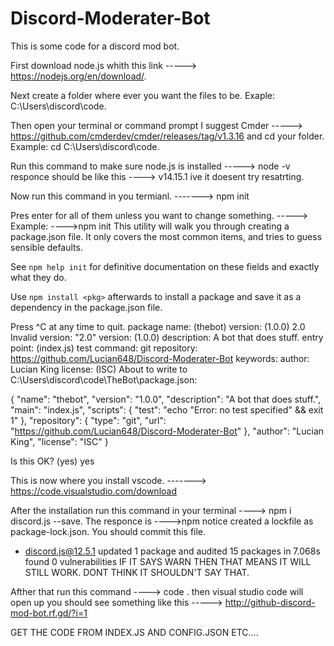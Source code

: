 # Discord-Moderater-Bot
This is some code for a discord mod bot.

First download node.js whith this link -----> https://nodejs.org/en/download/.

Next create a folder where ever you want the files to be. Exaple: C:\Users\discord\code.

Then open your terminal or command prompt I suggest Cmder -----> https://github.com/cmderdev/cmder/releases/tag/v1.3.16 and cd your folder. Example: cd C:\Users\discord\code.

Run this command to make sure node.js is installed -----> node -v responce should be like this ----> v14.15.1 ive it doesent try resatrting.

Now run this command in you termianl. -------> npm init

Pres enter for all of them unless you want to change something. -----> Example: ---->npm init
This utility will walk you through creating a package.json file.
It only covers the most common items, and tries to guess sensible defaults.

See `npm help init` for definitive documentation on these fields
and exactly what they do.

Use `npm install <pkg>` afterwards to install a package and
save it as a dependency in the package.json file.

Press ^C at any time to quit.
package name: (thebot)
version: (1.0.0) 2.0
Invalid version: "2.0"
version: (1.0.0)
description: A bot that does stuff.
entry point: (index.js)
test command:
git repository: https://github.com/Lucian648/Discord-Moderater-Bot
keywords:
author: Lucian King
license: (ISC)
About to write to C:\Users\discord\code\TheBot\package.json:

{
  "name": "thebot",
  "version": "1.0.0",
  "description": "A bot that does stuff.",
  "main": "index.js",
  "scripts": {
    "test": "echo \"Error: no test specified\" && exit 1"
  },
  "repository": {
    "type": "git",
    "url": "https://github.com/Lucian648/Discord-Moderater-Bot"
  },
  "author": "Lucian King",
  "license": "ISC"
}


Is this OK? (yes) yes

This is now where you install vscode. -------> https://code.visualstudio.com/download

After the installation run this command in your terminal ----> npm i discord.js --save. The responce is ---->npm notice created a lockfile as package-lock.json. You should commit this file.
+ discord.js@12.5.1
updated 1 package and audited 15 packages in 7.068s
found 0 vulnerabilities  IF IT SAYS WARN THEN THAT MEANS IT WILL STILL WORK. DONT THINK IT SHOULDN'T SAY THAT.

Afther that run this command ----> code . then visual  studio code will open up you should see something like this -----> http://github-discord-mod-bot.rf.gd/?i=1

GET THE CODE FROM INDEX.JS AND CONFIG.JSON ETC....
